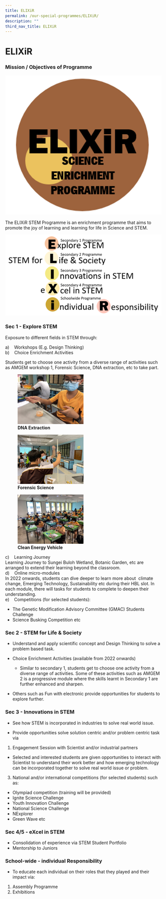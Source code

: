 ```yaml
---
title: ELIXiR
permalink: /our-special-programmes/ELIXiR/
description: ""
third_nav_title: ELIXiR
---
```

# ELIXiR

### Mission / Objectives of Programme

![](/images/Our%20Special%20Programmes/ELIXiR/ELIXiR%20Logo.png)

The ELIXiR STEM Programme is an enrichment programme that aims to promote the joy of learning and learning for life in Science and STEM.

![](/images/Our%20Special%20Programmes/ELIXiR/STEM%20for%20ELIXiR.png)

### Sec 1 - Explore STEM

Exposure to different fields in STEM through:

a)    Workshops (E.g. Design Thinking)   
b)    Choice Enrichment Activities

Students get to choose one activity from a diverse range of activities such as AMGEM workshop 1, Forensic Science, DNA extraction, etc to take part.

<figure>
	 <img src="/images/Our%20Special%20Programmes/ELIXiR/DNA%20Extraction.png"
     style="width:50%">
<figcaption>
	<strong> DNA Extraction</strong>
	</figcaption>
</figure>

<figure>
	 <img src="/images/Our%20Special%20Programmes/ELIXiR/Forensic%20Science.png"
     style="width:50%">
<figcaption>
	<strong> Forensic Science</strong>
	</figcaption>
</figure>

<figure>
	 <img src="/images/Our%20Special%20Programmes/ELIXiR/Clean%20Energy%20Vehicle.png"
     style="width:50%">
<figcaption>
	<strong> Clean Energy Vehicle</strong>
	</figcaption>
</figure>

c)    Learning Journey   
Learning Journey to Sungei Buloh Wetland, Botanic Garden, etc are arranged to extend their learning beyond the classroom.   
d)    Online micro-modules   
In 2022 onwards, students can dive deeper to learn more about  climate change, Emerging Technology, Sustainability etc during their HBL slot. In each module, there will tasks for students to complete to deepen their understanding.   
e)    Competitions (for selected students):   

*   The Genetic Modification Advisory Committee (GMAC) Students Challenge
*   Science Busking Competition etc

### Sec 2 - STEM for Life & Society

*   Understand and apply scientific concept and Design Thinking to solve a problem based task. 

*   Choice Enrichment Activities (available from 2022 onwards)   

       * Similar to secondary 1, students get to choose one activity from a diverse range of activities. Some of these activities such as AMGEM 2 is a progressive module where the skills learnt in Secondary 1 are further enhanced and sharpen.

*   Others such as Fun with electronic provide opportunities for students to explore further. 

### Sec 3 - Innovations in STEM

*   See how STEM is incorporated in industries to solve real world issue.

*   Provide opportunities solve solution centric and/or problem centric task via

1.  Engagement Session with Scientist and/or industrial partners

*   Selected and interested students are given opportunities to interact with Scientist to understand their work better and how emerging technology can be incorporated together to solve real world issue or problem.

3.  National and/or international competitions (for selected students) such as:

*   Olympiad competition (training will be provided)
*   Ignite Science Challenge
*   Youth Innovation Challenge
*   National Science Challenge
*   NExplorer
*   Green Wave etc

### Sec 4/5 - eXcel in STEM

*   Consolidation of experience via STEM Student Portfolio
*   Mentorship to Juniors

### School-wide - individual Responsibility

*   To educate each individual on their roles that they played and their impact via:

1.  Assembly Programme
2.  Exhibitions